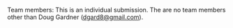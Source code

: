 Team members:
This is an individual submission. The are no team members other than Doug Gardner (dgard8@gmail.com).